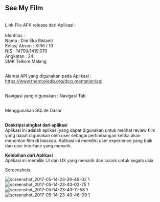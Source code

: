 <h2>See My Film</h2><br>
Link File APK release dari Aplikasi : <br><br>
Identitas : <br>
Nama          : Dini Eka Ristanti <br>
Kelas/ Absen  : XIR6 / 10 <br>
NIS           : 14700/1419.070<br>
Angkatan      : 24<br>
SMK Telkom Malang<br> <br>

Alamat API yang digunakan pada Aplikasi : https://www.themoviedb.org/documentation/api <br><br>

Navigasi yang digunakan : Navigasi Tab <br><br>

Menggunakan SQLite Dasar<br><br>

<b>Deskripsi singkat dari aplikasi</b> <br>
Aplikasi ini adalah aplikasi yang dapat digunakan untuk melihat review film yang dapat digunakan oleh user sebagai pertimbangan ketika akan menonton film di bioskop. Aplikasi ini memiliki user experience yang baik dan user interface yang menarik.


<b>Kelebihan dari Aplikasi </b> <br>
Aplikasi ini memiliki UI dan UX yang menarik dan cocok untuk segala usia<br>

Screenshots <br>

![screenshot_2017-05-14-23-39-46-02 1](https://cloud.githubusercontent.com/assets/22124865/26035964/655c7912-38ff-11e7-9ae2-572d3bb1fdf9.png) <br>
![screenshot_2017-05-14-23-40-02-75 1](https://cloud.githubusercontent.com/assets/22124865/26035965/6fa20612-38ff-11e7-8041-e4353f4dd841.png) <br>
![screenshot_2017-05-14-23-40-11-58 1](https://cloud.githubusercontent.com/assets/22124865/26035967/75300c96-38ff-11e7-83dc-6b07d517aced.png) <br>
![screenshot_2017-05-14-23-40-46-09 1](https://cloud.githubusercontent.com/assets/22124865/26035970/7e9062b8-38ff-11e7-83e7-bc12d2bdbe87.png) <br>


